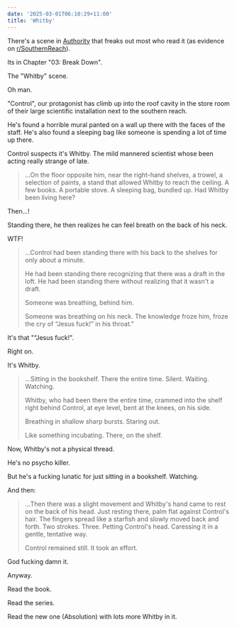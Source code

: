 ```yaml
---
date: '2025-03-01T06:10:29+11:00'
title: 'Whitby'
---
```


There's a scene in [Authority](https://www.goodreads.com/book/show/18077769-authority) that freaks out most who read it (as evidence on [r/SouthernReach](https://www.reddit.com/r/SouthernReach/)).

Its in Chapter "03: Break Down".

The "Whitby" scene.

Oh man.

"Control", our protagonist has climb up into the roof cavity in the store room of their large scientific installation next to the southern reach.

He's found a horrible mural panted on a wall up there with the faces of the staff. He's also found a sleeping bag like someone is spending a lot of time up there.

Control suspects it's Whitby. The mild mannered scientist whose been acting really strange of late.

> ...On the floor opposite him, near the right-hand shelves, a trowel, a selection of paints, a stand that allowed Whitby to reach the ceiling. A few books. A portable stove. A sleeping bag, bundled up. Had Whitby been living here?

Then...!

Standing there, he then realizes he can feel breath on the back of his neck.

WTF!

> ...Control had been standing there with his back to the shelves for only about a minute.
>
> He had been standing there recognizing that there was a draft in the loft. He had been standing there without realizing that it wasn't a draft.
>
> Someone was breathing, behind him.
>
> Someone was breathing on his neck. The knowledge froze him, froze the cry of “Jesus fuck!” in his throat.”

It's that "“Jesus fuck!".

Right on.

It's Whitby.

> ...Sitting in the bookshelf. There the entire time. Silent. Waiting. Watching.
>
> Whitby, who had been there the entire time, crammed into the shelf right behind Control, at eye level, bent at the knees, on his side.
>
> Breathing in shallow sharp bursts. Staring out.
>
> Like something incubating. There, on the shelf.

Now, Whitby's not a physical thread.

He's no psycho killer.

But he's a fucking lunatic for just sitting in a bookshelf. Watching.

And then:

> ...Then there was a slight movement and Whitby's hand came to rest on the back of his head. Just resting there, palm flat against Control's hair. The fingers spread like a starfish and slowly moved back and forth. Two strokes. Three. Petting Control's head. Caressing it in a gentle, tentative way.
>
> Control remained still. It took an effort.

God fucking damn it.

Anyway.

Read the book.

Read the series.

Read the new one (Absolution) with lots more Whitby in it.